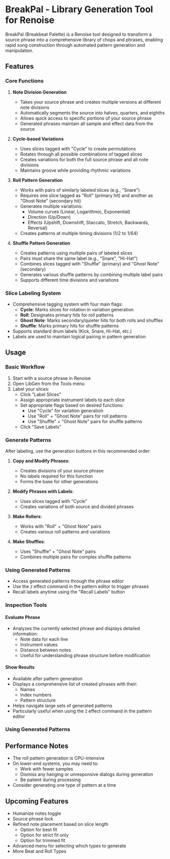 # BreakPal - Library Generation Tool for Renoise

BreakPal (Breakbeat Palette) is a Renoise tool designed to transform a source phrase into a comprehensive library of chops and phrases, enabling rapid song construction through automated pattern generation and manipulation.

## Features

### Core Functions

1. **Note Division Generation**
   - Takes your source phrase and creates multiple versions at different note divisions
   - Automatically segments the source into halves, quarters, and eighths
   - Allows quick access to specific portions of your source phrase
   - Generated phrases maintain all sample and effect data from the source

2. **Cycle-based Variations**
   - Uses slices tagged with "Cycle" to create permutations
   - Rotates through all possible combinations of tagged slices
   - Creates variations for both the full source phrase and all note divisions
   - Maintains groove while providing rhythmic variations

3. **Roll Pattern Generation**
   - Works with pairs of similarly labeled slices (e.g., "Snare")
   - Requires one slice tagged as "Roll" (primary hit) and another as "Ghost Note" (secondary hit)
   - Generates multiple variations:
     - Volume curves (Linear, Logarithmic, Exponential)
     - Direction (Up/Down)
     - Effects (Upshift, Downshift, Staccato, Stretch, Backwards, Reversal)
   - Creates patterns at multiple timing divisions (1/2 to 1/64)

4. **Shuffle Pattern Generation**
   - Creates patterns using multiple pairs of labeled slices
   - Pairs must share the same label (e.g., "Snare", "Hi-Hat")
   - Combines slices tagged with "Shuffle" (primary) and "Ghost Note" (secondary)
   - Generates various shuffle patterns by combining multiple label pairs
   - Supports different time divisions and variations

### Slice Labeling System
- Comprehensive tagging system with four main flags:
  - **Cycle**: Marks slices for rotation in variation generation
  - **Roll**: Designates primary hits for roll patterns
  - **Ghost Note**: Marks secondary/quieter hits for both rolls and shuffles
  - **Shuffle**: Marks primary hits for shuffle patterns
- Supports standard drum labels (Kick, Snare, Hi-Hat, etc.)
- Labels are used to maintain logical pairing in pattern generation

## Usage

### Basic Workflow

1. Start with a source phrase in Renoise
2. Open LibGen from the Tools menu
3. Label your slices:
   - Click "Label Slices"
   - Assign appropriate instrument labels to each slice
   - Set appropriate flags based on desired functions:
     - Use "Cycle" for variation generation
     - Use "Roll" + "Ghost Note" pairs for roll patterns
     - Use "Shuffle" + "Ghost Note" pairs for shuffle patterns
   - Click "Save Labels"

### Generate Patterns

After labeling, use the generation buttons in this recommended order:

1. **Copy and Modify Phrases**: 
   - Creates divisions of your source phrase
   - No labels required for this function
   - Forms the base for other generations

2. **Modify Phrases with Labels**: 
   - Uses slices tagged with "Cycle"
   - Creates variations of both source and divided phrases

3. **Make Rollers**: 
   - Works with "Roll" + "Ghost Note" pairs
   - Creates various roll patterns and variations

4. **Make Shuffles**: 
   - Uses "Shuffle" + "Ghost Note" pairs
   - Combines multiple pairs for complex shuffle patterns

### Using Generated Patterns

- Access generated patterns through the phrase editor
- Use the `Z` effect command in the pattern editor to trigger phrases
- Recall labels anytime using the "Recall Labels" button

### Inspection Tools

#### Evaluate Phrase
- Analyzes the currently selected phrase and displays detailed information:
  - Note data for each line
  - Instrument values
  - Distance between notes
  - Useful for understanding phrase structure before modification

#### Show Results
- Available after pattern generation
- Displays a comprehensive list of created phrases with their:
  - Names
  - Index numbers
  - Pattern structure
- Helps navigate large sets of generated patterns
- Particularly useful when using the `Z` effect command in the pattern editor

### Using Generated Patterns

## Performance Notes

- The roll pattern generation is CPU-intensive
- On lower-end systems, you may need to:
  - Work with fewer samples
  - Dismiss any hanging or unresponsive dialogs during generation
  - Be patient during processing
- Consider generating one type of pattern at a time

## Upcoming Features
- Humanize notes toggle
- Source phrase lock
- Refined note placement based on slice length
   - Option for best fit
   - Option for strict fit only
   - Option for trimmed fit
- Advanced menu for selecting which types to generate
- More Beat and Roll Types


